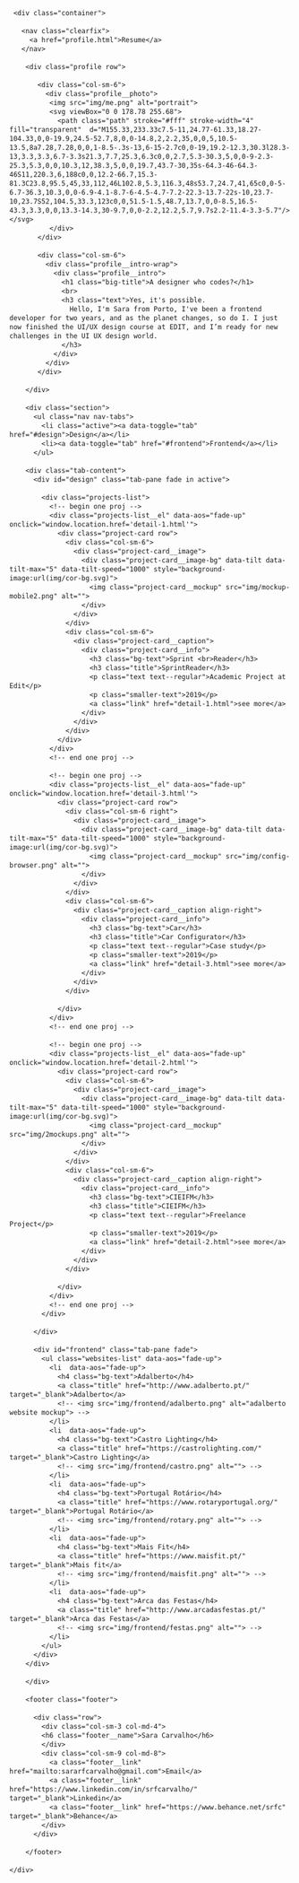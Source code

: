 <!DOCTYPE html>
<html lang="en" dir="ltr">
   <head>
      <meta charset="utf-8">
      <meta name="viewport" content="width=device-width, initial-scale=1">
      <link rel="apple-touch-icon" sizes="180x180" href="favicon/apple-touch-icon.png">
      <link rel="icon" type="image/png" sizes="32x32" href="favicon/favicon-32x32.png">
      <link rel="icon" type="image/png" sizes="16x16" href="favicon/favicon-16x16.png">
      <link rel="manifest" href="favicon/site.webmanifest">
      <link rel="mask-icon" href="favicon/safari-pinned-tab.svg" color="#5bbad5">
      <link rel="shortcut icon" href="favicon/favicon.ico">
      <meta name="msapplication-TileColor" content="#da532c">
      <meta name="msapplication-config" content="favicon/browserconfig.xml">
      <meta name="theme-color" content="#ffffff">
      <title>Sara Carvalho, UI UX Designer</title>
      <link href="base.css" rel="stylesheet">
      <link href="https://fonts.googleapis.com/css?family=Poppins:400,500" rel="stylesheet">
      <link href="https://fonts.googleapis.com/css?family=Open+Sans" rel="stylesheet">
      <link href="https://fonts.googleapis.com/css?family=Roboto:300,400&display=swap" rel="stylesheet">
      <link rel="stylesheet" href="https://maxcdn.bootstrapcdn.com/bootstrap/3.3.7/css/bootstrap.min.css" integrity="sha384-BVYiiSIFeK1dGmJRAkycuHAHRg32OmUcww7on3RYdg4Va+PmSTsz/K68vbdEjh4u" crossorigin="anonymous">
      <link rel="stylesheet" href="https://unpkg.com/aos@next/dist/aos.css" />

   </head>
   <body>

     <div class="container">

       <nav class="clearfix">
         <a href="profile.html">Resume</a>
       </nav>

        <div class="profile row">

           <div class="col-sm-6">
             <div class="profile__photo">
              <img src="img/me.png" alt="portrait">
              <svg viewBox="0 0 178.78 255.68">
                <path class="path" stroke="#fff" stroke-width="4" fill="transparent"  d="M155.33,233.33c7.5-11,24.77-61.33,18.27-104.33,0,0-19.9,24.5-52.7,8,0,0-14.8,2,2.2,35,0,0,5,10.5-13.5,8a7.28,7.28,0,0,1-8.5-.3s-13,6-15-2.7c0,0-19,19.2-12.3,30.3l28.3-13,3.3,3.3,6.7-3.3s21.3,7.7,25.3,6.3c0,0,2.7,5.3-30.3,5,0,0-9-2.3-25.3,5.3,0,0,10.3,12,38.3,5,0,0,19.7,43.7-30,35s-64.3-46-64.3-46S11,220.3,6,188c0,0,12.2-66.7,15.3-81.3C23.8,95.5,45,33,112,46L102.8,5.3,116.3,48s53.7,24.7,41,65c0,0-5-6.7-36.3,10.3,0,0-6.9-4.1-8.7-6-4.5-4.7-7.2-22.3-13.7-22s-10,23.7-10,23.7S52,104.5,33.3,123c0,0,51.5-1.5,48.7,13.7,0,0-8.5,16.5-43.3,3.3,0,0,13.3-14.3,30-9.7,0,0-2.2,12.2,5.7,9.7s2.2-11.4-3.3-5.7"/></svg>
              </div>
           </div>

           <div class="col-sm-6">
             <div class="profile__intro-wrap">
               <div class="profile__intro">
                 <h1 class="big-title">A designer who codes?</h1>
                 <br>
                 <h3 class="text">Yes, it's possible.
                   Hello, I'm Sara from Porto, I've been a frontend developer for two years, and as the planet changes, so do I. I just now finished the UI/UX design course at EDIT, and I’m ready for new challenges in the UI UX design world.
                 </h3>
               </div>
             </div>
           </div>

        </div>

        <div class="section">
          <ul class="nav nav-tabs">
            <li class="active"><a data-toggle="tab" href="#design">Design</a></li>
            <li><a data-toggle="tab" href="#frontend">Frontend</a></li>
          </ul>

        <div class="tab-content">
          <div id="design" class="tab-pane fade in active">

            <div class="projects-list">
              <!-- begin one proj -->
              <div class="projects-list__el" data-aos="fade-up" onclick="window.location.href='detail-1.html'">
                <div class="project-card row">
                  <div class="col-sm-6">
                    <div class="project-card__image">
                      <div class="project-card__image-bg" data-tilt data-tilt-max="5" data-tilt-speed="1000" style="background-image:url(img/cor-bg.svg)">
                        <img class="project-card__mockup" src="img/mockup-mobile2.png" alt="">
                      </div>
                    </div>
                  </div>
                  <div class="col-sm-6">
                    <div class="project-card__caption">
                      <div class="project-card__info">
                        <h3 class="bg-text">Sprint <br>Reader</h3>
                        <h3 class="title">SprintReader</h3>
                        <p class="text text--regular">Academic Project at Edit</p>
                        <p class="smaller-text">2019</p>
                        <a class="link" href="detail-1.html">see more</a>
                      </div>
                    </div>
                  </div>
                </div>
              </div>
              <!-- end one proj -->

              <!-- begin one proj -->
              <div class="projects-list__el" data-aos="fade-up" onclick="window.location.href='detail-3.html'">
                <div class="project-card row">
                  <div class="col-sm-6 right">
                    <div class="project-card__image">
                      <div class="project-card__image-bg" data-tilt data-tilt-max="5" data-tilt-speed="1000" style="background-image:url(img/cor-bg.svg)">
                        <img class="project-card__mockup" src="img/config-browser.png" alt="">
                      </div>
                    </div>
                  </div>
                  <div class="col-sm-6">
                    <div class="project-card__caption align-right">
                      <div class="project-card__info">
                        <h3 class="bg-text">Car</h3>
                        <h3 class="title">Car Configurator</h3>
                        <p class="text text--regular">Case study</p>
                        <p class="smaller-text">2019</p>
                        <a class="link" href="detail-3.html">see more</a>
                      </div>
                    </div>
                  </div>

                </div>
              </div>
              <!-- end one proj -->

              <!-- begin one proj -->
              <div class="projects-list__el" data-aos="fade-up" onclick="window.location.href='detail-2.html'">
                <div class="project-card row">
                  <div class="col-sm-6">
                    <div class="project-card__image">
                      <div class="project-card__image-bg" data-tilt data-tilt-max="5" data-tilt-speed="1000" style="background-image:url(img/cor-bg.svg)">
                        <img class="project-card__mockup" src="img/2mockups.png" alt="">
                      </div>
                    </div>
                  </div>
                  <div class="col-sm-6">
                    <div class="project-card__caption align-right">
                      <div class="project-card__info">
                        <h3 class="bg-text">CIEIFM</h3>
                        <h3 class="title">CIEIFM</h3>
                        <p class="text text--regular">Freelance Project</p>
                        <p class="smaller-text">2019</p>
                        <a class="link" href="detail-2.html">see more</a>
                      </div>
                    </div>
                  </div>

                </div>
              </div>
              <!-- end one proj -->
            </div>

          </div>

          <div id="frontend" class="tab-pane fade">
            <ul class="websites-list" data-aos="fade-up">
              <li  data-aos="fade-up">
                <h4 class="bg-text">Adalberto</h4>
                <a class="title" href="http://www.adalberto.pt/" target="_blank">Adalberto</a>
                <!-- <img src="img/frontend/adalberto.png" alt="adalberto website mockup"> -->
              </li>
              <li  data-aos="fade-up">
                <h4 class="bg-text">Castro Lighting</h4>
                <a class="title" href="https://castrolighting.com/" target="_blank">Castro Lighting</a>
                <!-- <img src="img/frontend/castro.png" alt=""> -->
              </li>
              <li  data-aos="fade-up">
                <h4 class="bg-text">Portugal Rotário</h4>
                <a class="title" href="https://www.rotaryportugal.org/" target="_blank">Portugal Rotário</a>
                <!-- <img src="img/frontend/rotary.png" alt=""> -->
              </li>
              <li  data-aos="fade-up">
                <h4 class="bg-text">Mais Fit</h4>
                <a class="title" href="https://www.maisfit.pt/" target="_blank">Mais fit</a>
                <!-- <img src="img/frontend/maisfit.png" alt=""> -->
              </li>
              <li  data-aos="fade-up">
                <h4 class="bg-text">Arca das Festas</h4>
                <a class="title" href="http://www.arcadasfestas.pt/" target="_blank">Arca das Festas</a>
                <!-- <img src="img/frontend/festas.png" alt=""> -->
              </li>
            </ul>
          </div>
        </div>

        </div>

        <footer class="footer">

          <div class="row">
            <div class="col-sm-3 col-md-4">
            <h6 class="footer__name">Sara Carvalho</h6>
            </div>
            <div class="col-sm-9 col-md-8">
              <a class="footer__link" href="mailto:sararfcarvalho@gmail.com">Email</a>
              <a class="footer__link" href="https://www.linkedin.com/in/srfcarvalho/" target="_blank">Linkedin</a>
              <a class="footer__link" href="https://www.behance.net/srfc" target="_blank">Behance</a>
            </div>
          </div>

        </footer>

    </div>
<a style="display:none" target="_blank" href="https://www.zaask.pt/user/olasouasara"><img src="https://www.zaask.pt/undefined" alt="" /></a>
   </body>
</html>
<script src="https://ajax.googleapis.com/ajax/libs/jquery/3.3.1/jquery.min.js"></script>
<script src="https://maxcdn.bootstrapcdn.com/bootstrap/3.3.7/js/bootstrap.min.js"></script>
<script src="https://unpkg.com/aos@next/dist/aos.js"></script>
<script src="https://cdnjs.cloudflare.com/ajax/libs/tilt.js/1.2.1/tilt.jquery.min.js"></script>
  <script>
    AOS.init();

    $(function () {
        $(".sword-btn").on('click', function() {
            $('#swordModal').removeClass('show');
        });
    });

  </script>

